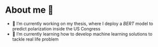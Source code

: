 # About me 👋

- 🔭 I’m currently working on my thesis, where I deploy a *BERT* model to predict polarization inside the US Congress
- 🌱 I’m currently learning how to develop machine learning solutions to tackle real life problem

